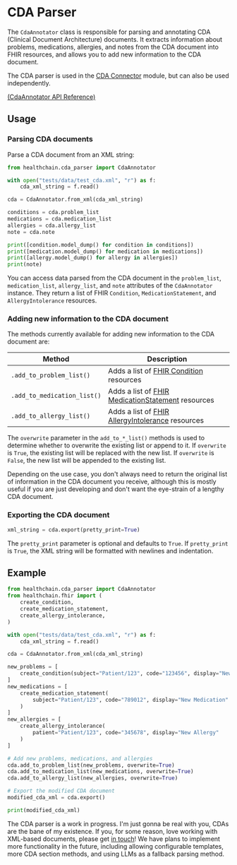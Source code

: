# CDA Parser

The `CdaAnnotator` class is responsible for parsing and annotating CDA (Clinical Document Architecture) documents. It extracts information about problems, medications, allergies, and notes from the CDA document into FHIR resources, and allows you to add new information to the CDA document.

The CDA parser is used in the [CDA Connector](../pipeline/connectors/cdaconnector.md) module, but can also be used independently.

[(CdaAnnotator API Reference)](../../api/cda_parser.md)

## Usage

### Parsing CDA documents

Parse a CDA document from an XML string:

```python
from healthchain.cda_parser import CdaAnnotator

with open("tests/data/test_cda.xml", "r") as f:
    cda_xml_string = f.read()

cda = CdaAnnotator.from_xml(cda_xml_string)

conditions = cda.problem_list
medications = cda.medication_list
allergies = cda.allergy_list
note = cda.note

print([condition.model_dump() for condition in conditions])
print([medication.model_dump() for medication in medications])
print([allergy.model_dump() for allergy in allergies])
print(note)
```

You can access data parsed from the CDA document in the `problem_list`, `medication_list`, `allergy_list`, and `note` attributes of the `CdaAnnotator` instance. They return a list of FHIR `Condition`, `MedicationStatement`, and `AllergyIntolerance` resources.

### Adding new information to the CDA document

The methods currently available for adding new information to the CDA document are:

| Method | Description |
|--------|-------------|
| `.add_to_problem_list()` | Adds a list of [FHIR Condition](https://www.hl7.org/fhir/condition.html) resources |
| `.add_to_medication_list()` | Adds a list of [FHIR MedicationStatement](https://www.hl7.org/fhir/medicationstatement.html) resources |
| `.add_to_allergy_list()` | Adds a list of [FHIR AllergyIntolerance](https://www.hl7.org/fhir/allergyintolerance.html) resources |

The `overwrite` parameter in the `add_to_*_list()` methods is used to determine whether to overwrite the existing list or append to it. If `overwrite` is `True`, the existing list will be replaced with the new list. If `overwrite` is `False`, the new list will be appended to the existing list.

Depending on the use case, you don't always need to return the original list of information in the CDA document you receive, although this is mostly useful if you are just developing and don't want the eye-strain of a lengthy CDA document.

### Exporting the CDA document

```python
xml_string = cda.export(pretty_print=True)
```

The `pretty_print` parameter is optional and defaults to `True`. If `pretty_print` is `True`, the XML string will be formatted with newlines and indentation.

## Example

```python
from healthchain.cda_parser import CdaAnnotator
from healthchain.fhir import (
    create_condition,
    create_medication_statement,
    create_allergy_intolerance,
)

with open("tests/data/test_cda.xml", "r") as f:
    cda_xml_string = f.read()

cda = CdaAnnotator.from_xml(cda_xml_string)

new_problems = [
    create_condition(subject="Patient/123", code="123456", display="New Problem")
]
new_medications = [
    create_medication_statement(
        subject="Patient/123", code="789012", display="New Medication"
    )
]
new_allergies = [
    create_allergy_intolerance(
        patient="Patient/123", code="345678", display="New Allergy"
    )
]

# Add new problems, medications, and allergies
cda.add_to_problem_list(new_problems, overwrite=True)
cda.add_to_medication_list(new_medications, overwrite=True)
cda.add_to_allergy_list(new_allergies, overwrite=True)

# Export the modified CDA document
modified_cda_xml = cda.export()

print(modified_cda_xml)

```

The CDA parser is a work in progress. I'm just gonna be real with you, CDAs are the bane of my existence. If you, for some reason, love working with XML-based documents, please get [in touch](https://discord.gg/UQC6uAepUz)! We have plans to implement more functionality in the future, including allowing configurable templates, more CDA section methods, and using LLMs as a fallback parsing method.
